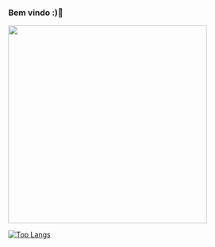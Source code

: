 ### Bem vindo :)👋
<img src="https://github-readme-stats.vercel.app/api?username=joaomota95&show_icons=true&theme=transparent" width="400"> 

[![Top Langs](https://github-readme-stats.vercel.app/api/top-langs/?username=joaomota95&layout=compact)](https://github.com/anuraghazra/github-readme-stats)
<!--
**joaomota95/joaomota95** is a ✨ _special_ ✨ repository because its `README.md` (this file) appears on your GitHub profile.

Here are some ideas to get you started:

- 🔭 I’m currently working on ...
- 🌱 I’m currently learning ...
- 👯 I’m looking to collaborate on ...
- 🤔 I’m looking for help with ...
- 💬 Ask me about ...
- 📫 How to reach me: ...
- 😄 Pronouns: ...
- ⚡ Fun fact: ...
-->
